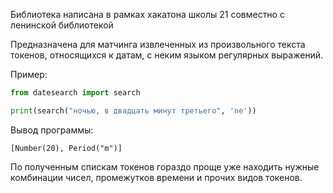 Библиотека написана в рамках хакатона школы 21 совместно с ленинской библиотекой

Предназначена для матчинга извлеченных из произвольного текста токенов, относящихся к датам, с неким языком регулярных выражений.

Пример:


```python
from datesearch import search

print(search("ночью, в двадцать минут третьего", 'ne'))
```

Вывод программы:

```
[Number(20), Period("m")]
```

По полученным спискам токенов гораздо проще уже находить нужные комбинации чисел, промежутков времени и прочих видов токенов.
